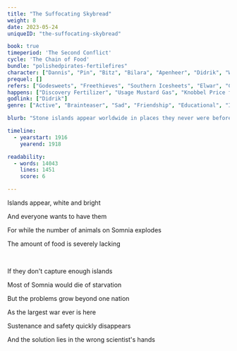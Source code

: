 ```yaml
---
title: "The Suffocating Skybread"
weight: 8
date: 2023-05-24
uniqueID: "the-suffocating-skybread"

book: true
timeperiod: 'The Second Conflict'
cycle: 'The Chain of Food'
bundle: "polishedpirates-fertilefires"
character: ["Dannis", "Pin", "Bitz", "Bilara", "Apenheer", "Didrik", "Widagai"]
prequel: []
refers: ["Godesweets", "Freethieves", "Southern Icesheets", "Elwar", "Caribean", "Casbrita", "Origina", "Ghostlands", "Heavenmatter", "Stone of Destinydust", "Frambozi Forest", "Doveland", "Juradom", "Seahorse Beach", "Bearchitects", "Windgustwing", "Pi", "Lovewall", "Balkze", "Midterra Sea", "Hungerbee", "Treaty of Haggel", "Magic of Longlife", "Knobbel Price", "Heavenly Flowers", "Sikkel-B"]
happens: ["Discovery Fertilizer", "Usage Mustard Gas", "Knobbel Price for Bitz", "Escalation Second Conflict"]
godlink: ["Didrik"]
genre: ["Active", "Brainteaser", "Sad", "Friendship", "Educational", "Important", "History", "Science", "Battle"]

blurb: "Stone islands appear worldwide in places they never were before, as if they fell from the sky. Two armies both search for the secret, thinking it will win them the war, but discover something they regret."

timeline:
  - yearstart: 1916
    yearend: 1918

readability:
  - words: 14043
    lines: 1451
    score: 6

---
```


Islands appear, white and bright

And everyone wants to have them

For while the number of animals on Somnia explodes

The amount of food is severely lacking

&nbsp;

If they don't capture enough islands

Most of Somnia would die of starvation

But the problems grow beyond one nation

As the largest war ever is here

Sustenance and safety quickly disappears

And the solution lies in the wrong scientist's hands